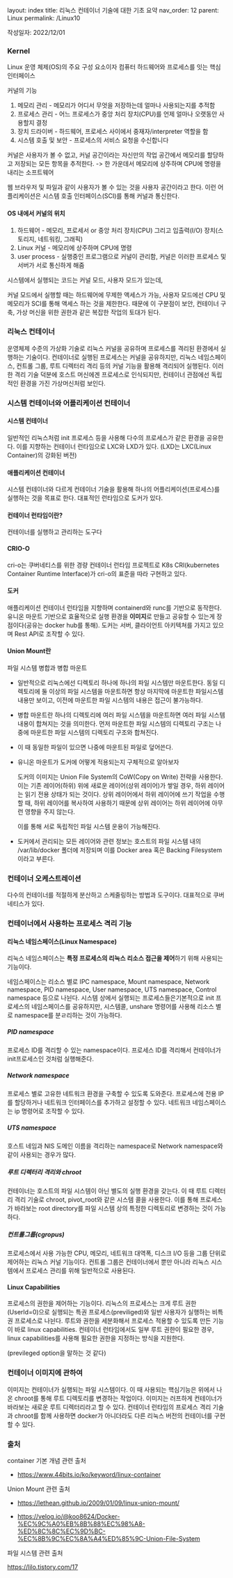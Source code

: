 layout: index
title: 리눅스 컨테이너 기술에 대한 기초 요약
nav_order: 12
parent: Linux
permalink: /Linux10

작성일자: 2022/12/01
### Kernel

Linux 운영 체제(OS)의 주요 구성 요소이자 컴퓨터 하드웨어와 프로세스를 잇는 핵심 인터페이스

커널의 기능

1. 메모리 관리 - 메모리가 어디서 무엇을 저장하는데 얼마나 사용되는지를 추적함
2. 프로세스 관리 - 어느 프로세스가 중앙 처리 장치(CPU)를 언제 얼마나 오랫동안 사용할지 결정
3. 장치 드라이버 - 하드웨어, 프로세스 사이에서 중재자/interpreter 역할을 함
4. 시스템 호출 및 보안 - 프로세스의 서비스 요청을 수신합니다

커널은 사용자가 볼 수 없고, 커널 공간이라는 자신만의 작업 공간에서 메모리를 할당하고 저장되는 모든 항목을 추적한다. -> 한 가운데서 메모리에 상주하며 CPU에 명령을 내리는 소프트웨어

웹 브라우저 및 파일과 같이 사용자가 볼 수 있는 것을 사용자 공간이라고 한다. 이런 어플리케이션은 시스템 호출 인터페이스(SCI)를 통해 커널과 통신한다.



#### OS 내에서 커널의 위치

1. 하드웨어 - 메모리, 프로세서 or 중앙 처리 장치(CPU) 그리고 입출력(I/O) 장치(스토리지, 네트워킹, 그래픽)
2. Linux 커널 - 메모리에 상주하며 CPU에 명령
3. user process - 실행중인 프로그램으로 커널이 관리함, 커널은 이러한 프로세스 및 서버가 서로 통신하게 해줌

시스템에서 실행되는 코드는 커널 모드, 사용자 모드가 있는데,

커널 모드에서 실행할 때는 하드웨어에 무제한 액세스가 가능, 사용자 모드에선 CPU 및 메모리가 SCI를 통해 액세스 하는 것을 제한한다. 때문에 이 구분점이 보안, 컨테이너 구축, 가상 머신을 위한 권한과 같은 복잡한 작업의 토대가 된다.

 

### 리눅스 컨테이너

운영체제 수준의 가상화 기술로 리눅스 커널을 공유하며 프로세스를 격리된 환경에서 실행하는 기술이다. 컨테이너로 실행된 프로세스는 커널을 공유하지만, 리눅스 네임스페이스, 컨트롤 그룹, 루트 디렉터리 격리 등의 커널 기능을 활용해 격리되어 실행된다. 이러한 격리 기술 덕분에 호스트 머신에겐 프로세스로 인식되지만, 컨테이너 관점에선 독립적인 환경을 가진 가상머신처럼 보인다.



### 시스템 컨테이너와 어플리케이션 컨테이너

#### 시스템 컨테이너

일반적인 리눅스처럼 init 프로세스 등을 사용해 다수의 프로세스가 같은 환경을 공유한다. 이를 지향하는 컨테이너 런타임으로 LXC와 LXD가 있다. (LXD는 LXC(Linux Container)의 강화된 버전)

#### 애플리케이션 컨테이너

시스템 컨테이너와 다르게 컨테이너 기술을 활용해 하나의 어플리케이션(프로세스)를 실행하는 것을 목표로 한다. 대표적인 런타임으로 도커가 있다.

#### 컨테이너 런타임이란?

컨테이너를 실행하고 관리하는 도구다

#### CRIO-O

cri-o는 쿠버네티스를 위한 경량 컨테이너 런타임 프로젝트로 K8s CRI(kubernetes Container Runtime Interface)가 cri-o의 표준을 따라 구현하고 있다.

#### 도커

애플리케이션 컨테이너 런타임을 지향하며 containerd와 runc를 기반으로 동작한다. 유니온 마운트 기반으로 효율적으로 실행 환경을 **이미지**로 만들고 공유할 수 있는게 장점이다(공유는 docker hub를 통해). 도커는 서버, 클라이언트 아키텍쳐를 가지고 있으며 Rest API로 조작할 수 있다. 

#### Union Mount란

파일 시스템 병합과 병합 마운트

- 일반적으로 리눅스에선 디렉토리 하나에 하나의 파일 시스템만 마운트한다. 동일 디렉토리에 둘 이상의 파일 시스템을 마운트하면 항상 마지막에 마운트한 파일시스템 내용만 보이고, 이전에 마운트한 파일 시스템의 내용은 접근이 불가능하다.

- 병합 마운트란 하나의 디렉토리에 여러 파일 시스템을 마운트하면 여러 파일 시스템 내용이 합쳐지는 것을 의미한다. 먼저 마운트한 파일 시스템의 디렉토리 구조는 나중에 마운트한 파일 시스템의 디렉토리 구조와 합쳐진다.

- 이 때 동일한 파일이 있으면 나중에 마운트된 파일로 덮어쓴다.

- 유니온 마운트가 도커에 어떻게 적용되는지 구체적으로 알아보자

  도커의 이미지는 Union File System의 CoW(Copy on Write) 전략을 사용한다.
  이는 기존 레이어(하위) 위에 새로운 레이어(상위 레이어)가 쌓일 경우, 하위 레이어는 읽기 전용 상태가 되는 것이다. 상위 레이어에서 하위 레이어에 쓰기 작업을 수행할 때, 하위 레이어를 복사하여 사용하기 때문에 상위 레이어는 하위 레이어에 아무런 영향을 주지 않는다.

  이를 통해 서로 독립적인 파일 시스템 운용이 가능해진다.

* 도커에서 관리되는 모든 레이어와 관련 정보는 호스트의 파일 시스템 내의 /var/lib/docker 폴더에 저장되며 이를 Docker area 혹은 Backing Filesystem 이라고 부른다.



### 컨테이너 오케스트레이션

다수의 컨테이너를 적절하게 분산하고 스케줄링하는 방법과 도구이다. 대표적으로 쿠버네티스가 있다.



### 컨테이너에서 사용하는 프로세스 격리 기능



#### 리눅스 네임스페이스(Linux Namespace)

 리눅스 네임스페이스는 **특정 프로세스의 리눅스 리소스 접근을 제어**하기 위해 사용되는 기능이다.

네임스페이스는 리소스 별로 IPC namespace, Mount namespace, Network namespace, PID namespace, User namespace, UTS namespace, Control namespace 등으로 나뉜다. 시스템 상에서 실행되는 프로세스들은기본적으로 init 프로세스의 네임스페이스를 공유하지만, 시스템콜, unshare 명령어를 사용해 리소스 별로 namespace를 분ㄹ리하는 것이 가능하다.



##### PID namespace

프로세스 ID를 격리할 수 있는 namespace이다. 프로세스 ID를 격리해서 컨테이너가 init프로세스인 것처럼 실행해준다.

##### Network namespace

프로세스 별로 고유한 네트워크 환경을 구축할 수 있도록 도와준다. 프로세스에 전용 IP를 할당하거나 네트워크 인터페이스를 추가하고 설정할 수 있다. 네트워크 네임스페이스는 ip 명령어로 조작할 수 있다.

##### UTS namespace

호스트 네임과 NIS 도메인 이름을 격리하는 namespace로 Network namespace와 같이 사용되는 경우가 많다.

##### 루트 디렉터리 격리와 chroot

컨테이너는 호스트의 파일 시스템이 아닌 별도의 실행 환경을 갖는다. 이 때 루트 디렉터리 격리 기술로 chroot, pivot_root와 같은 시스템 콜을 사용한다. 이를 통해 프로세스가 바라보는 root directory를 파일 시스템 상의 특정한 디렉토리로 변경하는 것이 가능하다.

##### 컨트롤그룹(cgropus)

프로세스에서 사용 가능한 CPU, 메모리, 네트워크 대역폭, 디스크 I/O 등을 그룹 단위로 제어하는 리눅스 커널 기능이다. 컨트롤 그룹은 컨테이너에서 뿐만 아니라 리눅스 시스템에서 프로세스 관리를 위해 일반적으로 사용된다.

#### Linux Capabilities

프로세스의 권한을 제어하는 기능이다. 리눅스의 프로세스는 크게 루트 권한(UserId=0)으로 실행되는 특권 프로세스(previliged)와 일반 사용자가 실행하는 비특권 프로세스로 나뉜다. 루트와 권한을 세분화해서 프로세스 적용할 수 있도록 만든 기능이 바로 linux capabilities. 컨테이너 런타임에서도 일부 루트 권한이 필요한 경우, linux capabilities를 사용해 필요한 권한을 지정하는 방식을 지원한다.

(previleged option을 말하는 것 같다)



### 컨테이너 이미지에 관하여

이미지는 컨테이너가 실행되는 파일 시스템이다. 이 때 사용되는 핵심기능은 위에서 나온 chroot를 통해 루트 디렉토리를 변경하는 작업이다. 이미지는 러프하게 컨테이너가 바라보는 새로운 루트 디렉터리라고 할 수 있다. 컨테이너 런타임의 프로세스 격리 기술과 chroot를 함께 사용하면 docker가 아니더라도 다른 리눅스 버전의 컨테이너를 구현할 수 있다.





### 출처

container 기본 개념 관련 출처

* https://www.44bits.io/ko/keyword/linux-container

Union Mount 관련 출처

* https://lethean.github.io/2009/01/09/linux-union-mount/

* https://velog.io/@koo8624/Docker-%EC%9C%A0%EB%8B%88%EC%98%A8-%ED%8C%8C%EC%9D%BC-%EC%8B%9C%EC%8A%A4%ED%85%9C-Union-File-System

파일 시스템 관련 출처

https://lilo.tistory.com/17

